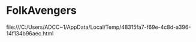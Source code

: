 # FolkAvengers
file:///C:/Users/ADCC~1/AppData/Local/Temp/48315fa7-f69e-4c8d-a396-14f134b96aec.html
